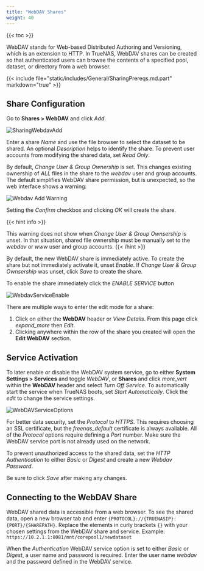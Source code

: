 ```yaml
---
title: "WebDAV Shares"
weight: 40
---
```


{{< toc >}}

WebDAV stands for Web-based Distributed Authoring and Versioning, which is an extension to HTTP. In TrueNAS, WebDAV shares can be created so that authenticated users can browse the contents of a specified pool, dataset, or directory from a web browser.

{{< include file="static/includes/General/SharingPrereqs.md.part" markdown="true" >}}

## Share Configuration 

Go to **Shares > WebDAV** and click *Add*.

![SharingWebdavAdd](/images/SCALE/SharingWebdavADD.png "Creating a WebDAV Share")

Enter a share *Name* and use the file browser to select the dataset to be shared. An optional *Description* helps to identify the share. To prevent user accounts from modifying the shared data, set *Read Only*.

By default, *Change User & Group Ownership* is set.  This changes existing ownership of *ALL* files in the share to the *webdav* user and group accounts.  The default simplifies WebDAV share permission, but is unexpected, so the web interface shows a warning:

![Webdav Add Warning](/images/SCALE/SharingWebdavAddWarning.png "Services Webdav Add Warning")

Setting the *Confirm* checkbox and clicking *OK* will create the share.

{{< hint info >}}
 
This warning does not show when *Change User & Group Ownsership* is unset. In that situation, shared file ownership must be manually set to the *webdav* or *www* user and group accounts.
{{< /hint >}}

By default, the new WebDAV share is immediately active. To create the share but not immediately activate it, unset *Enable*.  If *Change User & Group Ownsership* was unset,
click *Save* to create the share.

To enable the share immediately click the *ENABLE SERVICE* button

![WebdavServiceEnable](/images/SCALE/SharingCreateServiceEnable.png "WebDAV Service Activation from Share")


There are multiple ways to enter the edit mode for a share:
1. Click on either the **WebDAV** header or *View Details*.  From this page click <i class="material-icons" aria-hidden="true" title="Expand">expand_more</i> then *Edit*.
2. Clicking anywhere within the row of the share you created will open the **Edit WebDAV** section.

## Service Activation

To later enable or disable the WebDAV system service, go to either **System Settings > Services** and toggle *WebDAV*, or **Shares** and click <i class="material-icons" aria-hidden="true" title="Options">more_vert</i> within the **WebDAV** header and select *Turn Off Service*.  To automatically start the service when TrueNAS boots, set *Start Automatically*. Click the <i class="material-icons" aria-hidden="true" title="edit">edit</i> to change the service settings.

![WebDAVServiceOptions](/images/SCALE/SharingWebdavServiceOptions.png "WebDAV Service Options")

For better data security, set the *Protocol* to *HTTPS*. This requires choosing an SSL certificate, but the *freenas_default* certificate is always available.
All of the *Protocol* options require defining a *Port* number. Make sure the WebDAV service port is not already used on the network.

To prevent unauthorized access to the shared data, set the *HTTP Authentication* to either *Basic* or *Digest* and create a new *Webdav Password*.

Be sure to click *Save* after making any changes.

## Connecting to the WebDAV Share

WebDAV shared data is accessible from a web browser.  To see the shared data, open a new browser tab and enter `{PROTOCOL}://{TRUENASIP}:{PORT}/{SHAREPATH}`.
Replace the elements in curly brackets `{}` with your chosen settings from the WebDAV share and service.  Example: `https://10.2.1.1:8081/mnt/corepool1/newdataset`

When the *Authentication* WebDAV service option is set to either *Basic* or *Digest*, a user name and password is required.  Enter the user name *webdav* and the password defined in the WebDAV service.
